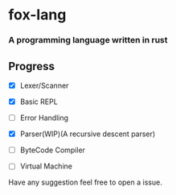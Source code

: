 # fox-lang

### A programming language written in rust

## Progress
- [x] Lexer/Scanner
- [x] Basic REPL
- [ ] Error Handling
- [x] Parser(WIP)(A recursive descent parser)
- [ ] ByteCode Compiler
- [ ] Virtual Machine


Have any suggestion feel free to open a issue.
